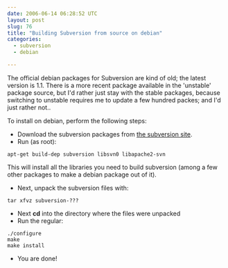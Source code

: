 ```yaml
---
date: 2006-06-14 06:28:52 UTC
layout: post
slug: 76
title: "Building Subversion from source on debian"
categories:
  - subversion
  - debian

---
```

<p>The official debian packages for Subversion are kind of old; the latest version is 1.1. There is a more recent package available in the 'unstable' package source, but I'd rather just stay with the stable packages, because switching to unstable requires me to update a few hundred packes; and I'd just rather not..</p>

<p>To install on debian, perform the following steps:</p>

<ul>
  <li>Download the subversion packages from <a href="http://subversion.tigris.org/">the subversion site</a>.</li>
  <li>Run (as root):</li>
</ul>

```
apt-get build-dep subversion libsvn0 libapache2-svn
```

This will install all the libraries you need to build subversion (among a few other packages to make a debian package out of it).

<ul>
  <li>Next, unpack the subversion files with:</li>
</ul>

```
tar xfvz subversion-???
```

<ul>
  <li>Next <b>cd</b> into the directory where the files were unpacked</li>
  <li>Run the regular:</li>
</ul>


```
./configure
make
make install
```

<ul>
    <li>You are done!</li>
</ul>
